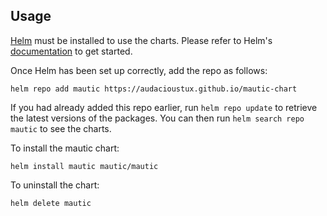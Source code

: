## Usage

[Helm](https://helm.sh) must be installed to use the charts.  Please refer to
Helm's [documentation](https://helm.sh/docs) to get started.

Once Helm has been set up correctly, add the repo as follows:

    helm repo add mautic https://audacioustux.github.io/mautic-chart

If you had already added this repo earlier, run `helm repo update` to retrieve
the latest versions of the packages.  You can then run `helm search repo mautic` to see the charts.

To install the mautic chart:

    helm install mautic mautic/mautic

To uninstall the chart:

    helm delete mautic